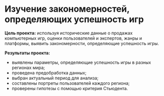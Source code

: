 # Изучение закономерностей, определяющих успешность игр

**Цель проекта:** используя исторические данные о продажах компьютерных игр, оценки пользователей и экспертов, жанры и платформы, выявить закономерности, определяющие успешность игры.


**Результаты проекта:**
- выявлены параметры, определяющие успешность игры в разных регионах мира;
- проведена предобработка данных;
- выбран актуальный период для анализа;
- составлены портреты пользователей каждого региона;
- проверены гипотезы с помощью критерия Стьюдента.
